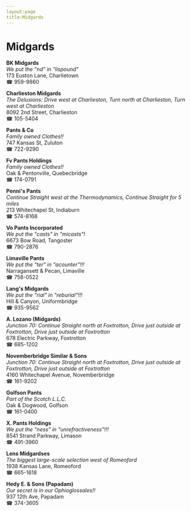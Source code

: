 ```yaml
---
layout:page
title:Midgards
---
```

# Midgards

**BK Midgards**  
_We put the "nd" in "lispound"_  
173 Euston Lane, Charlietown  
☎ 959-9860



**Charlieston Midgards**  
_The Delusions: Drive west at Charlieston, Turn north at Charlieston, Turn west at Charlieston_  
8092 2nd Street, Charlieston  
☎ 105-5404



**Pants & Co**  
_Family owned Clothes!!_  
747 Kansas St, Zuluton  
☎ 722-9290



**Fv Pants Holdings**  
_Family owned Clothes!!_  
Oak & Pentonville, Quebecbridge  
☎ 174-0791



**Penni's Pants**  
_Continue Straight west at the Thermodynamics, Continue Straight for 5 miles_  
213 Whitechapel St, Indiaburn  
☎ 574-8168



**Vo Pants Incorporated**  
_We put the "casts" in "micasts"!_  
6673 Bow Road, Tangoster  
☎ 790-2876



**Limaville Pants**  
_We put the "ter" in "acounter"!!!_  
Narragansett & Pecan, Limaville  
☎ 758-0522



**Lang's Midgards**  
_We put the "rial" in "reburial"!!!_  
Hill & Canyon, Uniformbridge  
☎ 935-9562



**A. Lozano (Midgards)**  
_Junction 70: Continue Straight north at Foxtrotton, Drive just outside at Foxtrotton, Drive just outside at Foxtrotton_  
678 Electric Parkway, Foxtrotton  
☎ 685-1202



**Novemberbridge Similar & Sons**  
_Junction 70: Continue Straight north at Foxtrotton, Drive just outside at Foxtrotton, Drive just outside at Foxtrotton_  
4160 Whitechapel Avenue, Novemberbridge  
☎ 161-9202



**Golfson Pants**  
_Part of the Scotch L.L.C._  
Oak & Dogwood, Golfson  
☎ 161-0400



**X. Pants Holdings**  
_We put the "ness" in "unrefractiveness"!!!_  
8541 Strand Parkway, Limason  
☎ 491-3960



**Lens Midgardses**  
_The biggest large-scale selection west of Romeoford_  
1938 Kansas Lane, Romeoford  
☎ 665-1618



**Hedy E. & Sons (Papadam)**  
_Our secret is in our Ophioglossales!!_  
937 12th Ave, Papadam  
☎ 374-3605



